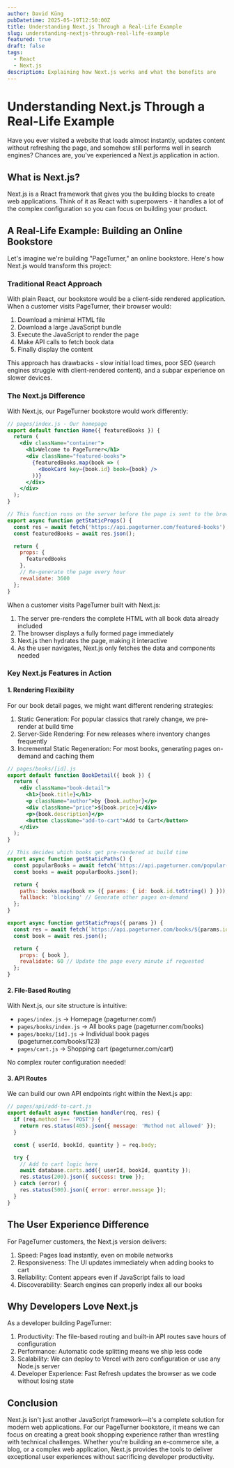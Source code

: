 ```yaml
---
author: David Küng
pubDatetime: 2025-05-19T12:50:00Z
title: Understanding Next.js Through a Real-Life Example
slug: understanding-nextjs-through-real-life-example
featured: true
draft: false
tags:
  - React
  - Next.js
description: Explaining how Next.js works and what the benefits are
---
```


# Understanding Next.js Through a Real-Life Example
Have you ever visited a website that loads almost instantly, updates content without refreshing the page, and somehow still performs well in search engines? Chances are, you've experienced a Next.js application in action.

## What is Next.js?
Next.js is a React framework that gives you the building blocks to create web applications. Think of it as React with superpowers - it handles a lot of the complex configuration so you can focus on building your product.

## A Real-Life Example: Building an Online Bookstore
Let's imagine we're building "PageTurner," an online bookstore. Here's how Next.js would transform this project:

### Traditional React Approach
With plain React, our bookstore would be a client-side rendered application. When a customer visits PageTurner, their browser would:
1. Download a minimal HTML file
2. Download a large JavaScript bundle
3. Execute the JavaScript to render the page
4. Make API calls to fetch book data
5. Finally display the content

This approach has drawbacks - slow initial load times, poor SEO (search engines struggle with client-rendered content), and a subpar experience on slower devices.

### The Next.js Difference
With Next.js, our PageTurner bookstore would work differently:
```jsx
// pages/index.js - Our homepage
export default function Home({ featuredBooks }) {
  return (
    <div className="container">
      <h1>Welcome to PageTurner</h1>
      <div className="featured-books">
        {featuredBooks.map(book => (
          <BookCard key={book.id} book={book} />
        ))}
      </div>
    </div>
  );
}

// This function runs on the server before the page is sent to the browser
export async function getStaticProps() {
  const res = await fetch('https://api.pageturner.com/featured-books');
  const featuredBooks = await res.json();

  return {
    props: {
      featuredBooks
    },
    // Re-generate the page every hour
    revalidate: 3600
  };
}
```

When a customer visits PageTurner built with Next.js:
1. The server pre-renders the complete HTML with all book data already included
2. The browser displays a fully formed page immediately
3. Next.js then hydrates the page, making it interactive
4. As the user navigates, Next.js only fetches the data and components needed

### Key Next.js Features in Action
#### 1. Rendering Flexibility
For our book detail pages, we might want different rendering strategies:
1. Static Generation: For popular classics that rarely change, we pre-render at build time
2. Server-Side Rendering: For new releases where inventory changes frequently
3. Incremental Static Regeneration: For most books, generating pages on-demand and caching them

```jsx
// pages/books/[id].js
export default function BookDetail({ book }) {
  return (
    <div className="book-detail">
      <h1>{book.title}</h1>
      <p className="author">by {book.author}</p>
      <div className="price">${book.price}</div>
      <p>{book.description}</p>
      <button className="add-to-cart">Add to Cart</button>
    </div>
  );
}

// This decides which books get pre-rendered at build time
export async function getStaticPaths() {
  const popularBooks = await fetch('https://api.pageturner.com/popular-books');
  const books = await popularBooks.json();

  return {
    paths: books.map(book => ({ params: { id: book.id.toString() } })),
    fallback: 'blocking' // Generate other pages on-demand
  };
}

export async function getStaticProps({ params }) {
  const res = await fetch(`https://api.pageturner.com/books/${params.id}`);
  const book = await res.json();

  return {
    props: { book },
    revalidate: 60 // Update the page every minute if requested
  };
}
```

#### 2. File-Based Routing
With Next.js, our site structure is intuitive:
- ```pages/index.js``` → Homepage (pageturner.com/)
- ```pages/books/index.js``` → All books page (pageturner.com/books)
- ```pages/books/[id].js``` → Individual book pages (pageturner.com/books/123)
- ```pages/cart.js``` → Shopping cart (pageturner.com/cart)

No complex router configuration needed!

#### 3. API Routes
We can build our own API endpoints right within the Next.js app:
```jsx
// pages/api/add-to-cart.js
export default async function handler(req, res) {
  if (req.method !== 'POST') {
    return res.status(405).json({ message: 'Method not allowed' });
  }

  const { userId, bookId, quantity } = req.body;

  try {
    // Add to cart logic here
    await database.carts.add({ userId, bookId, quantity });
    res.status(200).json({ success: true });
  } catch (error) {
    res.status(500).json({ error: error.message });
  }
}
```

## The User Experience Difference
For PageTurner customers, the Next.js version delivers:
1. Speed: Pages load instantly, even on mobile networks
2. Responsiveness: The UI updates immediately when adding books to cart
3. Reliability: Content appears even if JavaScript fails to load
4. Discoverability: Search engines can properly index all our books

## Why Developers Love Next.js
As a developer building PageTurner:
1. Productivity: The file-based routing and built-in API routes save hours of configuration
2. Performance: Automatic code splitting means we ship less code
3. Scalability: We can deploy to Vercel with zero configuration or use any Node.js server
4. Developer Experience: Fast Refresh updates the browser as we code without losing state

## Conclusion
Next.js isn't just another JavaScript framework—it's a complete solution for modern web applications. For our PageTurner bookstore, it means we can focus on creating a great book shopping experience rather than wrestling with technical challenges.
Whether you're building an e-commerce site, a blog, or a complex web application, Next.js provides the tools to deliver exceptional user experiences without sacrificing developer productivity.
